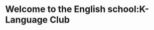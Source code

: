 <!DOCTYPE html>
<html>
<body>
  <h1>Welcome to the English school:K-Language Club</h1>
</body>
</html>

